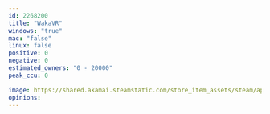 ```yaml
---
id: 2268200
title: "WakaVR"
windows: "true"
mac: "false"
linux: false
positive: 0
negative: 0
estimated_owners: "0 - 20000"
peak_ccu: 0

image: https://shared.akamai.steamstatic.com/store_item_assets/steam/apps/2268200/header.jpg?t=1680508644
opinions:
---
```

